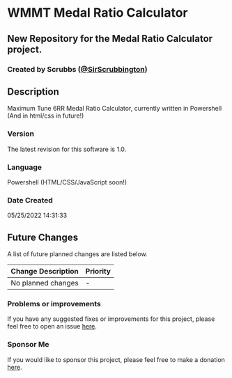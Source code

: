 # WMMT Medal Ratio Calculator
## New Repository for the Medal Ratio Calculator project.
### Created by Scrubbs ([@SirScrubbington](https://twitter.com/SirScrubbington))

## Description
Maximum Tune 6RR Medal Ratio Calculator, currently written in Powershell (And in html/css in future!)

### Version
The latest revision for this software is 1.0.

### Language
Powershell (HTML/CSS/JavaScript soon!)

### Date Created
05/25/2022 14:31:33

## Future Changes
A list of future planned changes are listed below.

| Change Description | Priority |
| ------------------ | -------- | 
| No planned changes | -        |

### Problems or improvements
If you have any suggested fixes or improvements for this project, please 
feel free to open an issue [here](../../issues).


### Sponsor Me
If you would like to sponsor this project, please feel free to 
make a donation [here](https://www.paypal.com/paypalme/sirsc).
